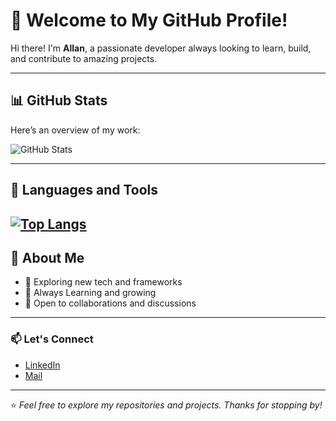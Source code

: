 # 👋 Welcome to My GitHub Profile!

Hi there! I'm **Allan**, a passionate developer always looking to learn, build, and contribute to amazing projects.

---

## 📊 GitHub Stats

Here’s an overview of my work:

![GitHub Stats](https://github-readme-stats.vercel.app/api?username=Only1allan&show_icons=true&theme=radical)

---

## 🔧 Languages and Tools

[![Top Langs](https://github-readme-stats.vercel.app/api/top-langs/?username=Only1allan&repo=Only1allan&layout=compact&theme=radical)](https://github.com/anuraghazra/github-readme-stats)
---

## 🌱 About Me

- 🌟 Exploring new tech and frameworks
- 📖 Always Learning and growing
- 🤝 Open to collaborations and discussions

---

### 📫 Let's Connect

- [LinkedIn](https://www.linkedin.com/in/allan-kariuki/)
- [Mail](kariukiallan850@gmail.com)

---

⭐️ *Feel free to explore my repositories and projects. Thanks for stopping by!*
